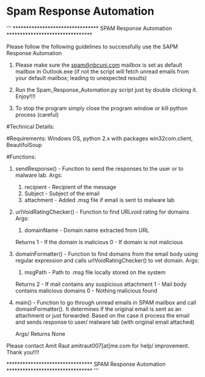 # Spam Response Automation

'''
******************************** SPAM Response Automation ********************************

Please follow the following guidelines to successfully use the SAPM Response Automation

1. Please make sure the spam@nbcuni.com mailbox is set as default mailbox in Outlook.exe 
	(if not the script will fetch unread emails from your default mailbox; leading to 
	 unexpected results)

2. Run the Spam_Response_Automation.py script just by double clicking it. Enjoy!!!!
3. To stop the program simply close the program window or kill python process (careful)


#Technical Details:

#Requirements:
Windows OS, python 2.x with packages win32com.client, BeautifulSoup

#Functions:
1. sendResponse() - Function to send the responses to the user or to malware lab.
	Args:
	1. recipient -  Recipient of the message
	2. Subject -    Subject of the email
	3. attachment - Added .msg file if email is sent to malware lab

2. urlVoidRatingChecker() - Function to find URLvoid rating for domains
	Args:
	1. domainName - Domain name extracted from URL

	Returns 
	1 - If the domain is malicious 
	0 - If domain is not malicious

3. domainFormatter() - 	Function to find domains from the email body using 
						regular expression and calls urlVoidRatingChecker() to 
						vet domain.
	Args:
	1. msgPath - Path to .msg file locally stored on the system

	Returns 
	2 - If mail contains any suspicious attachment
	1 - Mail body contains malicious domains
	0 - Nothing malicious found

4. main() - Function to go through unread emails in SPAM mailbox and call 
			domainFormatter().
			It determines if the original email is sent as an attachment or 
			just forwarded. Based on the case it process the email and sends 
			response to user/ malware lab (with original email attached)

	Args/ Returns None


Please contact Amit Raut amitraut007[at]me.com for help/ 
improvement. Thank you!!!!


******************************** SPAM Response Automation ********************************
'''
